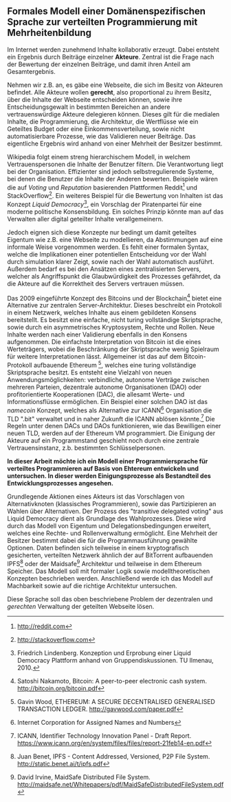 ## Formales Modell einer Domänenspezifischen Sprache zur verteilten Programmierung mit Mehrheitenbildung

Im Internet werden zunehmend Inhalte kollaborativ erzeugt. 
Dabei entsteht ein Ergebnis durch Beiträge einzelner **Akteure**.
Zentral ist die Frage nach der Bewertung der einzelnen Beiträge,
und damit ihren Anteil am Gesamtergebnis.

Nehmen wir z.B. an, es gäbe eine Webseite, die sich im Besitz von Akteuren befindet. Alle Akteure wollen **gerecht**, also proportional zu ihrem Besitz, über die Inhalte der Webseite entscheiden können, sowie ihre Entscheidungsgewalt in bestimmten Bereichen an andere vertrauenswürdige Akteure delegieren können. Dieses gilt für die medialen Inhalte, die Programmierung, die Architektur, die Wertflüsse wie ein Geteiltes Budget oder eine Einkommensverteilung, sowie nicht automatisierbare Prozesse, wie das Validieren neuer Beiträge. Das eigentliche Ergebnis wird anhand von einer Mehrheit der Besitzer bestimmt.

Wikipedia folgt einem streng hierarchischem Modell, in welchem Vertrauenspersonen die Inhalte der Benutzer filtern. Die Verantwortung liegt bei der Organisation.
Effizienter sind jedoch selbstregulierende Systeme, bei denen die Benutzer die Inhalte der Anderen bewerten. Beispiele wären die auf *Voting* und *Reputation* basierenden Plattformen Reddit[^reddit] und StackOverflow[^stackoverflow].
Ein weiteres Beispiel für die Bewertung von Inhalten ist das Konzept 
*Liquid Democracy*[^Lindenberg:2010], ein Vorschlag der Piratenpartei für eine moderne politische Konsensbildung.
Ein solches Prinzip könnte man auf das Verwalten aller digital geteilter Inhalte verallgemeinern.

Jedoch eignen sich diese Konzepte nur bedingt um damit geteiltes Eigentum wie z.B. eine Webseite zu modellieren, da Abstimmungen auf eine informale Weise vorgenommen werden. Es fehlt einer formalen Syntax, welche die Implikationen einer potentiellen Entscheidung vor der Wahl durch simulation klarer Zeigt, sowie nach der Wahl automatisch ausführt.
Außerdem bedarf es bei den Ansätzen eines zentralisierten Servers, welcher als Angriffspunkt die Glaubwürdigkeit des Prozesses gefährdet, da die Akteure auf die Korrektheit des Servers vertrauen müssen. 

Das 2009 eingeführte Konzept des Bitcoins und der Blockchain[^Nakamoto:2009] bietet eine Alternative zur zentralen Server-Architektur. Dieses beschreibt ein Protokoll in einem Netzwerk, welches Inhalte aus einem gebildeten Konsens bereitstellt. Es besitzt eine einfache, nicht turing vollständige Skriptsprache, sowie durch ein asymmetrisches Kryptosystem, Rechte und Rollen. Neue Inhalte werden nach einer Validierung ebenfalls in den Konsens aufgenommen. Die einfachste Interpretation von Bitcoin ist die eines Werteträgers, wobei die Beschränkung der Skriptsprache wenig Spielraum für weitere Interpretationen lässt.
Allgemeiner ist das auf dem Bitcoin-Protokoll aufbauende Ethereum [^Wood:2014], welches eine turing vollständige Skriptsprache besitzt.
Es entsteht eine Vielzahl von neuen Anwendungsmöglichkeiten: verbindliche, autonome Verträge zwischen mehreren Parteien, dezentrale autonome Organisationen (DAO) oder profitorientierte Kooperationen (DAC), die allesamt Werte- und Informationsflüsse ermöglichen.
Ein Beispiel einer solchen DAO ist das *namecoin* Konzept, welches als Alternative zur ICANN[^ICANN] Organisation die TLD ".bit" verwaltet und in naher Zukunft die ICANN ablösen könnte.[^ICANN:2014] Die Regeln unter denen DACs und DAOs funktionieren, wie das Bewilligen einer neuen TLD, werden auf der Ethereum VM programmiert.
Die Einigung der Akteure auf ein Programmstand geschieht noch durch eine zentrale Vertrauensinstanz, z.b. bestimmten Schlüsselpersonen.

**In dieser Arbeit möchte ich ein Modell einer Programmiersprache für verteiltes Programmieren auf Basis von Ehtereum entwickeln und untersuchen. In dieser werden Einigungsprozesse als Bestandteil des Entwicklungsprozesses angesehen.**

Grundlegende Aktionen eines Akteurs ist das Vorschlagen von Alternativknoten (klassisches Programmieren), sowie das Partizipieren an Wahlen über Alternativen.
Der Prozess des "transitive delegated voting" aus Liquid Democracy dient als Grundlage des Wahlprozesses. Diese wird durch das Modell von Eigentum und Delegationsbedingungen erweitert, welches eine Rechte- und Rollenverwaltung ermöglicht. Eine Mehrheit der Besitzer bestimmt dabei die für die Programmausführung gewählte Optionen.
Daten befinden sich teilweise in einem kryptografisch gesicherten, verteilten Netzwerk ähnlich der auf BitTorrent aufbauenden IPFS[^IPFS:2014] oder der Maidsafe[^Maidsafe:2014] Architektur und teilweise in dem Ethereum Speicher.
Das Modell soll mit formaler Logik sowie modelltheoretischen Konzepten beschrieben werden. Anschließend werde ich das Modell auf Machbarkeit sowie auf die richtige Architektur untersuchen. 

Diese Sprache soll das oben beschriebene Problem der dezentralen und *gerechten* Verwaltung der geteilten Webseite lösen.

[^ICANN]: Internet Corporation for Assigned Names and Numbers

[^reddit]: http://reddit.com
[^stackoverflow]: http://stackoverflow.com

[^Maidsafe:2014]: David Irvine, MaidSafe Distributed File System. http://maidsafe.net/Whitepapers/pdf/MaidSafeDistributedFileSystem.pdf
[^IPFS:2014]: Juan Benet, IPFS - Content Addressed, Versioned, P2P File System. http://static.benet.ai/t/ipfs.pdf

[^Lindenberg:2010]: Friedrich Lindenberg. Konzeption und Erprobung einer Liquid Democracy Plattform anhand von Gruppendiskussionen.  TU Ilmenau, 2010.

[^Nakamoto:2009]: Satoshi Nakamoto, Bitcoin: A peer-to-peer electronic cash system. http://bitcoin.org/bitcoin.pdf

[^Wood:2014]: Gavin Wood, ETHEREUM: A SECURE DECENTRALISED GENERALISED TRANSACTION LEDGER. http://gavwood.com/paper.pdf

[^ICANN:2014]: ICANN, Identifier Technology Innovation Panel - Draft Report. https://www.icann.org/en/system/files/files/report-21feb14-en.pdf

